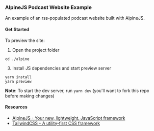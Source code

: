 ### AlpineJS Podcast Website Example
An example of an rss-populated podcast website built with AlpineJS.

#### Get Started
To preview the site:

1. Open the project folder
```ssh
cd ./alpine
```
3. Install JS dependencies and start preview server
```ssh
yarn install
yarn preview
```

**Note:** To start the dev server, run `yarn dev` (you'll want to fork this repo before making changes)

#### Resources
- [AlpineJS - Your new, lightweight, JavaScript framework](https://alpinejs.dev)
- [TailwindCSS - A utility-first CSS framework](https://tailwindcss.com)
